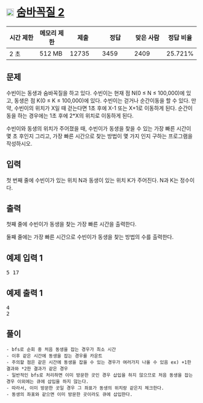 # <img src="https://d2gd6pc034wcta.cloudfront.net/tier/11.svg" class="solvedac-tier" width="20px"> [숨바꼭질 2](https://www.acmicpc.net/problem/12851)

<table class="table" id="problem-info">
				<thead>
				<tr>
									<th style="width:16%;">시간 제한</th>
					<th style="width:16%;">메모리 제한</th>
					<th style="width:17%;">제출</th>
					<th style="width:17%;">정답</th>
					<th style="width:17%;">맞은 사람</th>
					<th style="width:17%;">정답 비율</th>
								</tr>
				</thead>
				<tbody>
				<tr>
				<td>2 초</td>
				<td>512 MB</td>
									<td>12735</td>
					<td>3459</td>
					<td>2409</td>
					<td>25.721%</td>
								</tr>
				</tbody>
				</table>

## 문제
수빈이는 동생과 숨바꼭질을 하고 있다. 수빈이는 현재 점 N(0 ≤ N ≤ 100,000)에 있고, 동생은 점 K(0 ≤ K ≤ 100,000)에 있다. 수빈이는 걷거나 순간이동을 할 수 있다. 만약, 수빈이의 위치가 X일 때 걷는다면 1초 후에 X-1 또는 X+1로 이동하게 된다. 순간이동을 하는 경우에는 1초 후에 2*X의 위치로 이동하게 된다.

수빈이와 동생의 위치가 주어졌을 때, 수빈이가 동생을 찾을 수 있는 가장 빠른 시간이 몇 초 후인지 그리고, 가장 빠른 시간으로 찾는 방법이 몇 가지 인지 구하는 프로그램을 작성하시오.

## 입력
첫 번째 줄에 수빈이가 있는 위치 N과 동생이 있는 위치 K가 주어진다. N과 K는 정수이다.

## 출력
첫째 줄에 수빈이가 동생을 찾는 가장 빠른 시간을 출력한다.

둘째 줄에는 가장 빠른 시간으로 수빈이가 동생을 찾는 방법의 수를 출력한다.

<div class="col-md-12">
				<div class="row">
					<div class="col-md-6">
						<section id="sampleinput1">
						<div class="headline">
						<h2>예제 입력 1
						</h2>
						</div>
						<pre class="sampledata" id="sample-input-1">5 17
</pre>
						</section>
					</div>
					<div class="col-md-6">
						<section id="sampleoutput1">
						<div class="headline">
						<h2>예제 출력 1
						</h2>
						</div>
						<pre class="sampledata" id="sample-output-1">4
2
</pre>
						</section>
					</div>
									</div>
				</div>


## 풀이
	- bfs로 순회 중 처음 동생을 잡는 경우가 최소 시간
	- 이후 같은 시간에 동생을 잡는 경우를 카운트
	- 주의할 점은 같은 시간에 동생을 잡을 수 있는 경우가 여러가지 나올 수 있음 ex) +1한 결과와 *2한 결과가 같은 경우
	- 일반적인 bfs로 처리하면 이미 방문한 곳인 경우 삽입을 하지 않으므로 처음 동생을 잡는 경우 이외에는 큐에 삽입을 하지 않는다.
	- 따라서, 이미 방문한 곳일 경우 그 좌표가 동생의 위치랑 같은지 체크한다.
	- 동생의 좌표와 같으면 이미 방문한 곳이라도 큐에 삽입한다.
